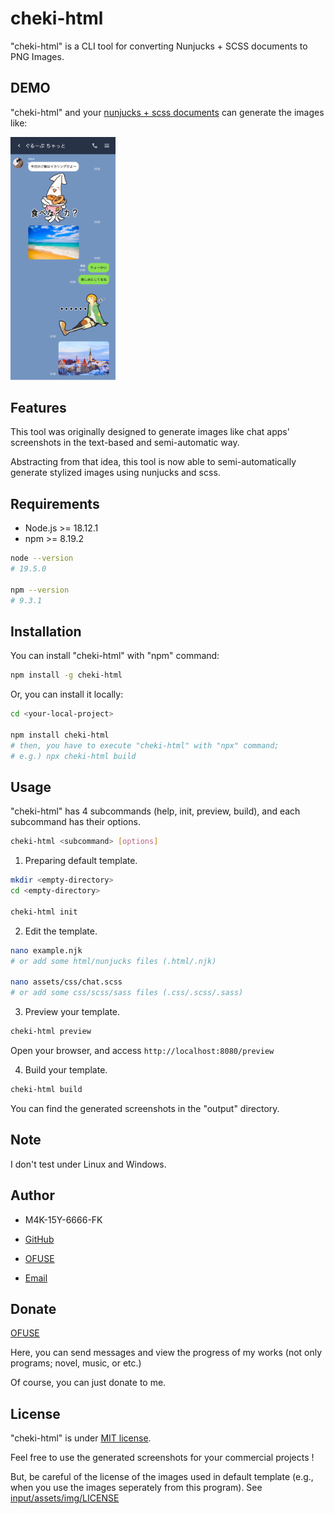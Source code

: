 
# cheki-html

"cheki-html" is a CLI tool for converting Nunjucks + SCSS documents to PNG Images.

## DEMO

"cheki-html" and your [nunjucks + scss documents](https://github.com/m4k15y6666fk/cheki-html/blob/master/input/example.njk) can generate the images like:

<img width="33.3%" src="https://github.com/m4k15y6666fk/cheki-html/blob/master/example.png" alt="Example">

## Features

This tool was originally designed to generate images like chat apps' screenshots in the text-based and semi-automatic way.

Abstracting from that idea, this tool is now able to semi-automatically generate stylized images using nunjucks and scss.

## Requirements

* Node.js >= 18.12.1
* npm >= 8.19.2

```bash
node --version
# 19.5.0

npm --version
# 9.3.1
```

## Installation

You can install "cheki-html" with "npm" command:

```bash
npm install -g cheki-html
```

Or, you can install it locally:

```bash
cd <your-local-project>

npm install cheki-html
# then, you have to execute "cheki-html" with "npx" command;
# e.g.) npx cheki-html build
```

## Usage

"cheki-html" has 4 subcommands (help, init, preview, build), and each subcommand has their options.

```bash
cheki-html <subcommand> [options]
```

1. Preparing default template.

```bash
mkdir <empty-directory>
cd <empty-directory>

cheki-html init
```

2. Edit the template.

```bash
nano example.njk
# or add some html/nunjucks files (.html/.njk)

nano assets/css/chat.scss
# or add some css/scss/sass files (.css/.scss/.sass)
```

3. Preview your template.

```bash
cheki-html preview
```

Open your browser, and access `http://localhost:8080/preview`

4. Build your template.

```bash
cheki-html build
```

You can find the generated screenshots in the "output" directory.

## Note

I don't test under Linux and Windows.

## Author

* M4K-15Y-6666-FK

* [GitHub](https://github.com/m4k15y6666fk)
* [OFUSE](https://ofuse.me/m4k15y6666fk)

* [Email](mailto:m4k15y6666fk@outlook.com)

<!--
[Web](https://render.com)

[Miskey](https://miskey.io)

[Twitter](https://twitter.com)
-->

## Donate

[OFUSE](https://ofuse.me/m4k15y6666fk)

Here, you can send messages and view the progress of my works (not only programs; novel, music, or etc.)

Of course, you can just donate to me.

## License

"cheki-html" is under [MIT license](https://opensource.org/licenses/MIT).

Feel free to use the generated screenshots for your commercial projects !

But, be careful of the license of the images used in default template (e.g., when you use the images seperately from this program). See [input/assets/img/LICENSE](https://github.com/m4k15y6666fk/cheki-html/blob/master/input/assets/img/LICENSE)
